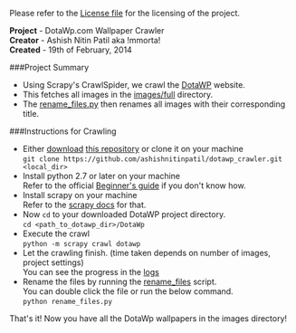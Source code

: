 Please refer to the [License file](/LICENSE.txt) for the licensing of the project.

**Project** - DotaWp.com Wallpaper Crawler  
**Creator** - Ashish Nitin Patil aka !mmorta!  
**Created** - 19th of February, 2014  


###Project Summary

* Using Scrapy's CrawlSpider, we crawl the [DotaWP](http://www.dotawp.com) website.
* This fetches all images in the [images/full](/DotaWp/images/full) directory.
* The [rename_files.py](/DotaWp/rename_files.py) then renames all images with their corresponding title.


###Instructions for Crawling

* Either [download](https://github.com/ashishnitinpatil/dotawp_crawler/archive/master.zip) [this repository]() or clone it on your machine  
    `git clone https://github.com/ashishnitinpatil/dotawp_crawler.git <local_dir>`
* Install python 2.7 or later on your machine  
    Refer to the official [Beginner's guide](https://wiki.python.org/moin/BeginnersGuide/Download) if you don't know how.
* Install scrapy on your machine  
    Refer to the [scrapy docs](http://scrapy.readthedocs.org/en/latest/intro/install.html) for that.
* Now `cd` to your downloaded DotaWP project directory.  
    `cd <path_to_dotawp_dir>/DotaWp`
* Execute the crawl  
    `python -m scrapy crawl dotawp`
* Let the crawling finish. (time taken depends on number of images, project settings)  
    You can see the progress in the [logs](/DotaWp/logs.txt)
* Rename the files by running the [rename_files](/DotaWp/rename_files.py) script.  
    You can double click the file or run the below command.  
    `python rename_files.py`

That's it! Now you have all the DotaWp wallpapers in the images directory!

